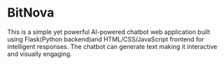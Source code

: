 # BitNova
This is a simple yet powerful AI-powered chatbot web application built using Flask(Python backend)and HTML/CSS/JavaScript frontend for intelligent responses. The chatbot can generate text making it interactive  and visually engaging.
